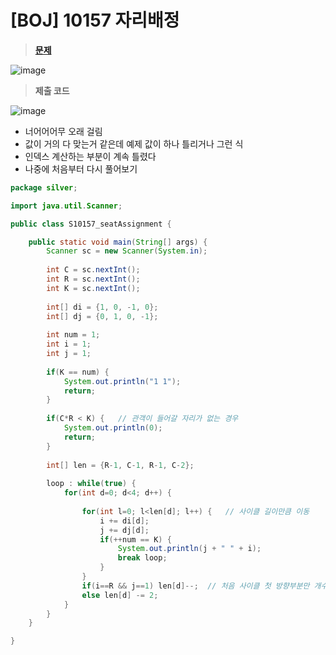 # [BOJ] 10157 자리배정
> **[문제](https://www.acmicpc.net/problem/10157)**
> 

![image](https://user-images.githubusercontent.com/80896077/174647205-8c9eaa89-60c7-41cd-868f-9ffe6af20248.png)

> **제출 코드**

![image](https://user-images.githubusercontent.com/80896077/174647231-c8723888-c45c-442b-8366-d4930665d445.png)

- 너어어어무 오래 걸림
- 값이 거의 다 맞는거 같은데 예제 값이 하나 틀리거나 그런 식
- 인덱스 계산하는 부분이 계속 틀렸다
- 나중에 처음부터 다시 풀어보기

```java
package silver;

import java.util.Scanner;

public class S10157_seatAssignment {

	public static void main(String[] args) {
		Scanner sc = new Scanner(System.in);
		
		int C = sc.nextInt();
		int R = sc.nextInt();
		int K = sc.nextInt();
		
		int[] di = {1, 0, -1, 0};
		int[] dj = {0, 1, 0, -1};
		
		int num = 1;
		int i = 1;
		int j = 1;
		
		if(K == num) {
			System.out.println("1 1");
			return;
		}
		
		if(C*R < K) {	// 관객이 들어갈 자리가 없는 경우
			System.out.println(0);
			return;
		}
		
		int[] len = {R-1, C-1, R-1, C-2};
		
		loop : while(true) {
			for(int d=0; d<4; d++) {
 				
				for(int l=0; l<len[d]; l++) {	// 사이클 길이만큼 이동
					i += di[d];
					j += dj[d];
					if(++num == K) {	
						System.out.println(j + " " + i);
						break loop;
					}
				}
				if(i==R && j==1) len[d]--;	// 처음 사이클 첫 방향부분만 개수 예외처리
				else len[d] -= 2;
			}
		}
	}

}
```
